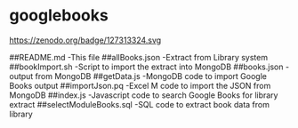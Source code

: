 # googlebooks

https://zenodo.org/badge/127313324.svg

##README.md		-This file
##allBooks.json		-Extract from Library system
##bookImport.sh		-Script to import the extract into MongoDB
##books.json		-output from MongoDB
##getData.js		-MongoDB code to import Google Books output
##importJson.pq		-Excel M code to import the JSON from MongoDB
##index.js		-Javascript code to search Google Books for library extract 
##selectModuleBooks.sql	-SQL code to extract book data from library
